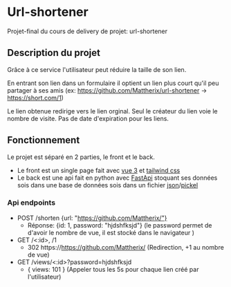 # Url-shortener

Projet-final du cours de delivery de projet: url-shortener

## Description du projet

Grâce à ce service l'utilisateur peut réduire la taille de son lien.

En entrant son lien dans un formulaire il optient un lien plus court qu'il peu partager à ses amis (ex: https://github.com/Mattherix/url-shortener -> https://short.com/1)

Le lien obtenue redirige vers le lien orginal. Seul le créateur du lien voie le nombre de visite. Pas de date d'expiration pour les liens.

## Fonctionnement 

Le projet est séparé en 2 parties, le front et le back.

- Le front est un single page fait avec [vue 3](https://v3.vuejs.org/) et [tailwind css](https://tailwindcss.com/)
- Le back est une api fait en python avec [FastApi](https://fastapi.tiangolo.com/) stoquant ses données sois dans une base de données sois dans un fichier [json](https://docs.python.org/fr/3/library/json.html)/[pickel](https://docs.python.org/fr/3/library/pickle.html)

### Api endpoints

- POST /shorten {url: "https://github.com/Mattherix/"}
  - Réponse: {id: 1, password: "hjdshfksjd"} (le password permet de d'avoir le nombre de vue, il est stocké dans le navigateur )
- GET /<:id>, /1
  - 302 https://https://github.com/Mattherix/ (Redirection, +1 au nombre de vue)
- GET /views/<:id>?password=hjdshfksjd
  - { views: 101 } (Appeler tous les 5s pour chaque lien créé par l'utilisateur)